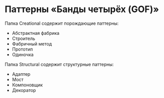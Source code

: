 # Паттерны «Банды четырёх (GOF)»
Папка Creational содержит порождающие паттерны:
- Абстрактная фабрика
- Строитель
- Фабричный метод
- Прототип
- Одиночка

Папка Structural содержит структурные паттерны:
- Адаптер
- Мост
- Компоновщик
- Декоратор

